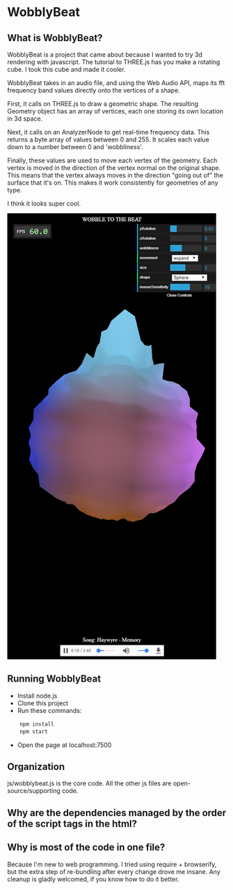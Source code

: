 # WobblyBeat

## What is WobblyBeat?

WobblyBeat is a project that came about because I wanted to try 3d rendering with javascript.
The tutorial to THREE.js has you make a rotating cube.
I took this cube and made it cooler.

WobblyBeat takes in an audio file, and using the Web Audio API, maps its fft
frequency band values directly onto the vertices of a shape.

First, it calls on THREE.js to draw a geometric shape. The resulting Geometry
object has an array of vertices, each one storing its own location in 3d space.

Next, it calls on an AnalyzerNode to get real-time frequency data. This returns
a byte array of values between 0 and 255.
It scales each value down to a number between 0 and 'wobbliness'.

Finally, these values are used to move each vertex of the geometry. Each vertex
is moved in the direction of the vertex normal on the original shape. This means
that the vertex always moves in the direction "going out of" the surface that
it's on. This makes it work consistently for geometries of any type.

I think it looks super cool.

![Screenshot](screenshot.png?raw=true "Screenshot")

## Running WobblyBeat

- Install node.js
- Clone this project
- Run these commands:
```bash
    npm install
    npm start
```
- Open the page at localhost:7500

## Organization

js/wobblybeat.js is the core code. All the other js files are 
open-source/supporting code.

## Why are the dependencies managed by the order of the script tags in the html?
## Why is most of the code in one file?

Because I'm new to web programming. I tried using require + browserify, but
the extra step of re-bundling after every change drove me insane. Any cleanup
is gladly welcomed, if you know how to do it better.


